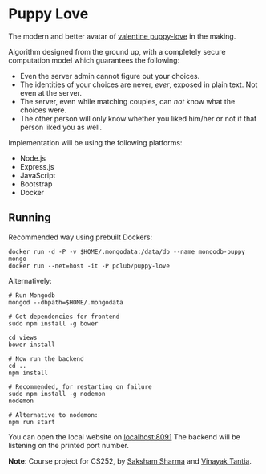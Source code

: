 Puppy Love
==========

The modern and better avatar of [valentine puppy-love](https://github.com/pclubiitk/valentine) in the making.

Algorithm designed from the ground up, with a completely secure computation model which guarantees the following:

* Even the server admin cannot figure out your choices.
* The identities of your choices are never, *ever*, exposed in plain text. Not even at the server.
* The server, even while matching couples, can *not* know what the choices were.
* The other person will only know whether you liked him/her or not if that person liked you as well.

Implementation will be using the following platforms:

* Node.js
* Express.js
* JavaScript
* Bootstrap
* Docker

## Running
Recommended way using prebuilt Dockers:
```
docker run -d -P -v $HOME/.mongodata:/data/db --name mongodb-puppy mongo
docker run --net=host -it -P pclub/puppy-love
```

Alternatively:
```
# Run Mongodb
mongod --dbpath=$HOME/.mongodata

# Get dependencies for frontend
sudo npm install -g bower

cd views
bower install

# Now run the backend
cd ..
npm install

# Recommended, for restarting on failure
sudo npm install -g nodemon
nodemon

# Alternative to nodemon:
npm run start
```
You can open the local website on [localhost:8091](localhost:8091)
The backend will be listening on the printed port number.

**Note**: Course project for CS252, by [Saksham Sharma](https://github.com/sakshamsharma/) and [Vinayak Tantia](https://github.com/vtantia).
